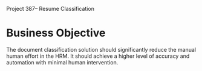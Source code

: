 Project 387– Resume Classification

# Business Objective 
The document classification solution should significantly reduce the manual human effort in the HRM. It should achieve a higher level of accuracy and automation with minimal human intervention.
